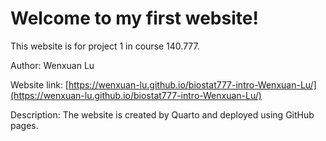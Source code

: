 # Welcome to my first website!
This website is for project 1 in course 140.777.

Author: Wenxuan Lu

Website link: [https://wenxuan-lu.github.io/biostat777-intro-Wenxuan-Lu/](https://wenxuan-lu.github.io/biostat777-intro-Wenxuan-Lu/)

Description: The website is created by Quarto and deployed using GitHub pages.
